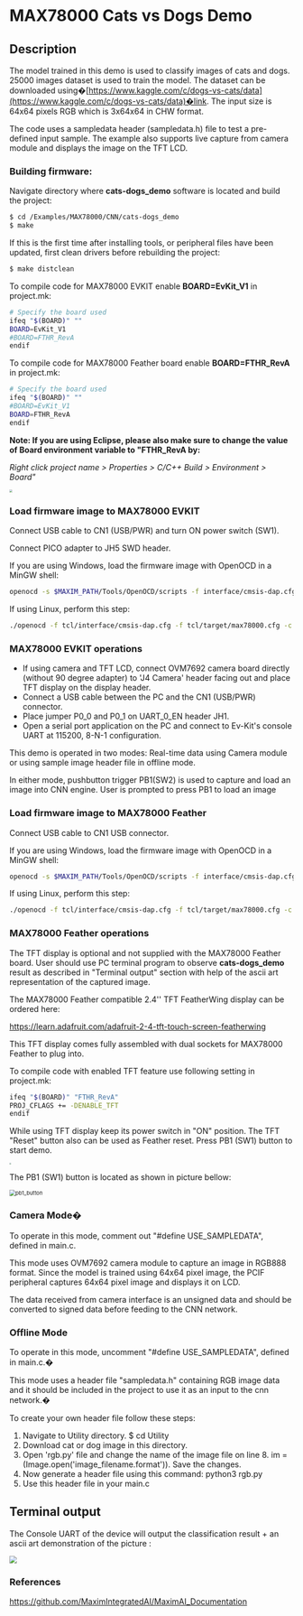 # MAX78000 Cats vs Dogs Demo



Description
-----------

The model trained in this demo is used to classify images of cats and dogs. 25000 images dataset is used to train the model. The dataset can be downloaded using�[https://www.kaggle.com/c/dogs-vs-cats/data](https://www.kaggle.com/c/dogs-vs-cats/data)�link. The input size is 64x64 pixels RGB which is 3x64x64 in CHW format.

The code uses a sampledata header (sampledata.h) file to test a pre-defined input sample. The example also supports live capture from camera module and displays the image on the TFT LCD.

### Building firmware:

Navigate directory where **cats-dogs_demo** software is located and build the project:

```bash
$ cd /Examples/MAX78000/CNN/cats-dogs_demo
$ make
```

If this is the first time after installing tools, or peripheral files have been updated, first clean drivers before rebuilding the project: 

```bash
$ make distclean
```

To compile code for MAX78000 EVKIT enable **BOARD=EvKit_V1** in project.mk:

```bash
# Specify the board used
ifeq "$(BOARD)" ""
BOARD=EvKit_V1
#BOARD=FTHR_RevA
endif
```

To compile code for MAX78000 Feather board enable **BOARD=FTHR_RevA** in project.mk:

```bash
# Specify the board used
ifeq "$(BOARD)" ""
#BOARD=EvKit_V1
BOARD=FTHR_RevA
endif
```

**Note: If you are using Eclipse, please also make sure to change the value of Board environment variable to "FTHR_RevA by:**

*Right click project name > Properties > C/C++ Build > Environment > Board"*

<img src="Resources/eclipse_board.png" style="zoom:33%;" />



### Load firmware image to MAX78000 EVKIT

Connect USB cable to CN1 (USB/PWR) and turn ON power switch (SW1).

Connect PICO adapter to JH5 SWD header.

If you are using Windows, load the firmware image with OpenOCD in a MinGW shell:

```bash
openocd -s $MAXIM_PATH/Tools/OpenOCD/scripts -f interface/cmsis-dap.cfg -f target/max78000.cfg -c "program build/MAX78000.elf reset exit"
```

If using Linux, perform this step:

```bash
./openocd -f tcl/interface/cmsis-dap.cfg -f tcl/target/max78000.cfg -c "program build/MAX78000.elf verify reset exit"
```

### MAX78000 EVKIT operations

*   If using camera and TFT LCD, connect OVM7692 camera board directly (without 90 degree adapter) to 'J4 Camera' header facing out and place TFT display on the display header.
*   Connect a USB cable between the PC and the CN1 (USB/PWR) connector.
*   Place jumper P0\_0 and P0\_1 on UART\_0\_EN header JH1.
*   Open a serial port application on the PC and connect to Ev-Kit's console UART at 115200, 8-N-1 configuration.

This demo is operated in two modes: Real-time data using Camera module or using sample image header file in offline mode.

In either mode, pushbutton trigger PB1(SW2) is used to capture and load an image into CNN engine. User is prompted to press PB1 to load an image

### Load firmware image to MAX78000 Feather

Connect USB cable to CN1 USB connector.

If you are using Windows, load the firmware image with OpenOCD in a MinGW shell:

```bash
openocd -s $MAXIM_PATH/Tools/OpenOCD/scripts -f interface/cmsis-dap.cfg -f target/max78000.cfg -c "program build/MAX78000.elf reset exit"
```

If using Linux, perform this step:

```bash
./openocd -f tcl/interface/cmsis-dap.cfg -f tcl/target/max78000.cfg -c "program build/MAX78000.elf verify reset exit"
```

### MAX78000 Feather operations

The TFT display is optional and not supplied with the MAX78000 Feather board.
User should use PC terminal program to observe **cats-dogs_demo** result as described in "Terminal output" section with help of the ascii art representation of the captured image.

The MAX78000 Feather compatible 2.4'' TFT FeatherWing display can be ordered here:

https://learn.adafruit.com/adafruit-2-4-tft-touch-screen-featherwing

This TFT display comes fully assembled with dual sockets for MAX78000 Feather to plug into.

To compile code with enabled TFT feature use following setting in project.mk:

```bash
ifeq "$(BOARD)" "FTHR_RevA"
PROJ_CFLAGS += -DENABLE_TFT
endif
```

While using TFT display keep its power switch in "ON" position. The TFT "Reset" button also can be used as Feather reset.
Press PB1 (SW1) button to start demo.

<img src="Resources/fthr_tft.png" style="zoom: 20%;" />

The PB1 (SW1) button is located as shown in picture bellow:

<img src="Resources/pb1_button.jpg" alt="pb1_button" style="zoom:67%;" />



### Camera Mode�

To operate in this mode, comment out "#define USE\_SAMPLEDATA", defined in main.c.

This mode uses OVM7692 camera module to capture an image in RGB888 format. Since the model is trained using 64x64 pixel image, the PCIF peripheral captures 64x64 pixel image and displays it on LCD.

The data received from camera interface is an unsigned data and should be converted to signed data before feeding to the CNN network.

### Offline Mode

To operate in this mode, uncomment "#define USE\_SAMPLEDATA", defined in main.c.�

This mode uses a header file "sampledata.h" containing RGB image data and it should be included in the project to use it as an input to the cnn network.�

To create your own header file follow these steps:

1.  Navigate to Utility directory. $ cd Utility
2.  Download cat or dog image in this directory.
3.  Open 'rgb.py' file and change the name of the image file on line 8. im = (Image.open('image_filename.format')). Save the changes.
4.  Now generate a header file using this command: python3 rgb.py
5.  Use this header file in your main.c

Terminal output
---------------

The Console UART of the device will output the classification result + an ascii art demonstration of the picture :

<img src="Resources/terminal.png" style="zoom: 80%;" />

### References

https://github.com/MaximIntegratedAI/MaximAI_Documentation
